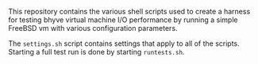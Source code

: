 This repository contains the various shell scripts used to create a harness for testing bhyve virtual machine I/O performance
by running a simple FreeBSD vm with various configuration parameters.

The `settings.sh` script contains settings that apply to all of the scripts.
Starting a full test run is done by starting `runtests.sh`.
